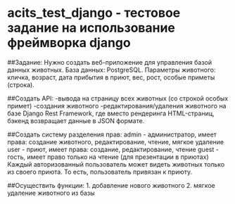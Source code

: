 # acits_test_django - тестовое задание на использование фреймворка django

##Задание:
Нужно создать веб-приложение для управления базой данных животных.
База данных:  PostgreSQL.
Параметры животного: кличка, возраст, дата прибытия в приют, вес, рост, особые приметы (строка).

##Создать API:
-вывода на страницу всех животных (со строкой особых примет)
-создания животного
-редактирования/удаления животного
на базе Django Rest Framework, где вместо рендеринга HTML-страниц, бэкенд возвращает данные в JSON формате.

##Создать систему разделения прав:
          admin - администратор, имеет права: создание животного, редактирование, чтение, мягкое удаление
          user - приют, имеет права: создание, редактирование, чтение
          guest - гость, имеет право только на чтение (для презентации в приютах)
Каждый авторизованный пользователь может видеть животных только из своего приюта. То есть, пользователь привязан к приюту.

##Осуществить функции:
       1. добавление нового животного
       2. мягкое удаление животного из базы
